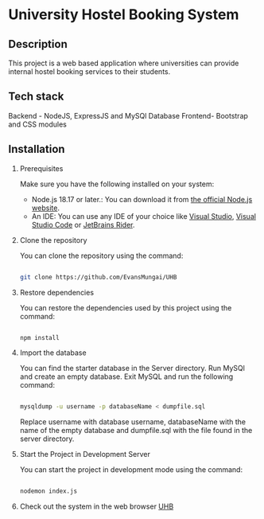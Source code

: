 # University Hostel Booking System

## Description

This project is a web based application where universities can provide internal hostel booking services to their students.

## Tech stack

Backend - NodeJS, ExpressJS and MySQl Database
Frontend- Bootstrap and CSS modules

## Installation

1. Prerequisites

    Make sure you have the following installed on your system:

   - Node.js 18.17 or later.: You can download it from [the official Node.js website](https://nodejs.org/en).
   - An IDE: You can use any IDE of your choice like [Visual Studio](https://visualstudio.microsoft.com/), [Visual Studio Code](https://code.visualstudio.com/) or [JetBrains Rider](https://www.jetbrains.com/rider/).

2. Clone the repository

    You can clone the repository using the command:

    ``` bash

    git clone https://github.com/EvansMungai/UHB

    ```

4. Restore dependencies

   You can restore the dependencies used by this project using the command:

    ``` bash

    npm install

    ```

5. Import the database

    You can find the starter database in the Server directory.
    Run MySQl and create an empty database. Exit MySQL and run the following command:

    ``` bash

    mysqldump -u username -p databaseName < dumpfile.sql

    ```
    Replace username with database username, databaseName with the name of the empty database and dumpfile.sql with the file found in the server directory.

6. Start the Project in Development Server

    You can start the project in development mode using the command:

    ``` bash

    nodemon index.js

    ```
7. Check out the system in the web browser
   [UHB](https://localhost:3000)




